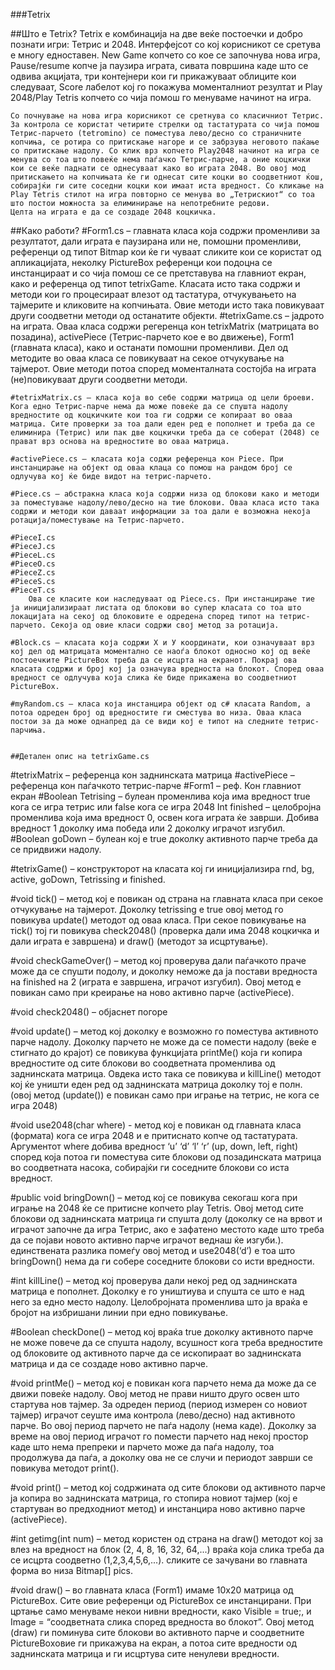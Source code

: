 ###Tetrix

##Што е Tetrix?
	Tetrix е комбинација на две веќе постоечки и добро познати игри: Тетрис и 2048. Интерфејсот со кој корисникот се сретува е многу едноставен. New Game копчето со кое се започнува нова игра, Pause/resume копче ја паузира играта, сивата површина каде што се одвива акцијата, три контејнери кои ги прикажуваат облиците кои следуваат, Score лабелот кој го покажува моменталниот резултат и Play 2048/Play Tetris копчето со чија помош го менуваме начинот на игра.
	 
	Со почнување на нова игра корисникот се сретнува со класичниот Тетрис. За контрола се користат четирите стрелки од тастатурата со чија помош Тетрис-парчето (tetromino) се поместува лево/десно со страничните копчиња, се ротира со притискање нагоре и се забрзува неговото паќање со притискање надолу. Со клик врз копчето Play2048 начинот на игра се менува со тоа што повеќе нема паѓачко Тетрис-парче, а оние коцкички кои се веќе паднати се однесуваат како во играта 2048. Во овој мод притискањето на копчињата ќе ги однесат сите коцки во соодветниот ќош, собирајќи ги сите соседни коцки кои имаат иста вредност. Со кликање на Play Tetris стилот на игра повторно се менува во „Тетрискиот“ со тоа што постои можноста за елиминирање на непотребните редови.
	Целта на играта е да се создаде 2048 коцкичка.

##Како работи?
	#Form1.cs – главната класа која содржи променливи за резултатот, дали играта е паузирана или не, помошни променливи, референци од типот Bitmap кои ќе ги чуваат сликите кои се користат од апликацијата, неколку PictureBox референци кои подоцна се инстанцираат и со чија помош се се претставува на главниот екран, како и референца од типот tetrixGame. Класата исто така содржи и методи кои го процесираат влезот од тастатура, отчукувањето на тајмерите и кликовите на копчињата. Овие методи исто така повикуваат други соодветни методи од останатите објекти.
	#tetrixGame.cs – јадрото на играта. Оваа класа содржи регеренца кон tetrixMatrix (матрицата во позадина), activePiece (Тетрис-парчето кое е во движење), Form1 (главната класа), како и останати помошни променливи. Дел од методите во оваа класа се повикуваат на секое отчукување на тајмерот. Овие методи потоа според моменталната состојба на играта (не)повикуваат други соодветни методи. 

	#tetrixMatrix.cs – класа која во себе содржи матрица од цели броеви. Кога едно Тетрис-парче нема да може повеќе да се спушта надолу вредностите од коцкичките кои тоа ги содржи се копираат во оваа матрица. Сите проверки за тоа дали еден ред е пополнет и треба да се елиминира (Тетрис) или пак две коцкички треба да се соберат (2048) се прават врз основа на вредностите во оваа матрица.

	#activePiece.cs – класата која соджи референца кон Piece. При инстанцирање на објект од оваа клаца со помош на рандом број се одлучува кој ќе биде видот на тетрис-парчето.

	#Piece.cs – абстракна класа која содржи низа од блокови како и методи за поместување надолу/лево/десно на тие блокови. Оваа класа исто така содржи и методи кои даваат информации за тоа дали е возможна некоја ротација/поместување на Тетрис-парчето.

	#PieceI.cs
	#PieceJ.cs
	#PieceL.cs
	#PieceO.cs
	#PieceZ.cs
	#PieceS.cs
	#PieceT.cs
		Ова се класите кои наследуваат од Piece.cs. При инстанцирање тие ја иницијализираат листата од блокови во супер класата со тоа што локацијата на секој од блоковите е одредена според типот на тетрис-парчето. Секоја од овие класи содржи свој метод за ротација.

	#Block.cs – класата која содржи Х и У координати, кои означуваат врз кој дел од матрицата моментално се наоѓа блокот односно кој од веќе постоечките PictureBox треба да се исцрта на екранот. Покрај ова класата содржи и број кој ја означува вредноста на блокот. Според оваа вредност се одлучува која слика ќе биде прикажена во соодветниот PictureBox. 

	#myRandom.cs – класа која инстанцира објект од c# класата Random, а потоа одреден број од вредностите ги сместува во низа. Оваа класа постои за да може однапред да се види кој е типот на следните тетрис-парчиња.


	##Детален опис на tetrixGame.cs

		
#tetrixMatrix – референца кон заднинската матрица
#activePiece – референца кон паѓачкото тетрис-парче
#Form1 – реф. Кон главниот екран
#Boolean Tetrising – булеан променлива која има вредност true кога се игра тетрис или false кога се игра 2048
Int finished – целобројна променлива која има вредност 0, освен кога играта ќе заврши. Добива вредност 1 доколку има победа или 2 доколку играчот изгубил.
#Boolean goDown – булеан кој е true доколку активното парче треба да се придвижи надолу.

#tetrixGame() – конструкторот на класата кој ги иницијализира rnd, bg, active, goDown, Tetrissing и finished.

#void tick() – метод кој е повикан од страна на главната класа при секое отчукување на тајмерот. Доколку tetrissing е true  овој метод го повикува update() методот од оваа класа. При секое повикување на тick() тој ги повикува check2048() (проверка дали има 2048 коцкичка и дали играта е завршена) и draw() (методот за исцртување).

#void checkGameOver() – метод кој проверува дали паѓачкото праче може да се спушти подолу, и доколку неможе да ја постави вредноста на finished на 2 (играта е завршена, играчот изгубил). Овој метод е повикан само при креирање на ново активно парче (activePiece).

#void check2048() – објаснет погоре

#void update() – метод кој доколку е возможно го поместува активното парче надолу. Доколку парчето не може да се помести надолу (веќе е стигнато до крајот) се повикува функцијата printMe() која ги копира вредностите од сите блокови во соодветната променлива од заднинската матрица. Овдека исто така се повикува и killLine() методот кој ќе уништи еден ред од заднинската матрица доколку тој е полн. (овој метод (update()) е повикан само при играње на тетрис, не кога се игра 2048)

#void use2048(char where)  - метод кој е повикан од главната класа (формата) кога се игра 2048 и е притиснато копче од тастатурата. Аргументот where добива вредност ‘u’ ‘d’ ‘l’ ‘r’ (up, down, left, right) според која потоа ги поместува сите блокови од позадинската матрица во соодветната насока, собирајќи ги соседните блокови со иста вредност.

#public void bringDown() – метод кој се повикува секогаш кога при играње на 2048 ќе се притисне копчето play Tetris. Овој метод сите блокови од заднинската матрица ги спушта долу (доколку се на врвот и играчот започне да игра Тетрис, ако е зафатено местото каде што треба да се појави новото активно парче играчот веднаш ќе изгуби.). единствената разлика помеѓу овој метод и use2048(‘d’) е тоа што bringDown() нема да ги собере соседните блокови со исти вредности.

#int killLine() – метод кој проверува дали некој ред од заднинската матрица е пополнет. Доколку е го уништиува и спушта се што е над него за едно место надолу. Целобројната променлива што ја враќа е бројот на избришани линии при едно повикување.

#Boolean checkDone() – метод кој враќа true доколку активното парче не може повече да се спушта надолу, всушност кога треба вредностите од блоковите од активното парче да се ископираат во заднинската матрица и да се создаде ново активно парче.

#void printMe() – метод кој е повикан кога парчето нема да може да се движи повеќе надолу. Овој метод не прави ништо друго освен што стартува нов тајмер. За одреден период (период измерен со новиот тајмер) играчот сеуште има контрола (лево/десно) над активното парче. Во овој период парчето не паѓа надолу (нема каде). Доколку за време на овој период играчот го помести парчето над некој простор каде што нема препреки и парчето може да паѓа надолу, тоа продолжува да паѓа, а доколку ова не се случи и периодот заврши се повикува методот print().

#void print() – метод кој содржината од сите блокови од активното парче ја копира во заднинската матрица, го стопира новиот тајмер (кој е стартуван во предходниот метод) и инстанцира ново активно парче (activePiece).

#int getimg(int num) – метод користен од страна на draw() методот кој за влез на вредност на блок (2, 4, 8, 16, 32, 64,...) враќа која слика треба да се исцрта соодветно (1,2,3,4,5,6,...). сликите се зачувани во главната форма во низа Bitmap[] pics.

#void draw() – во главната класа (Form1) имаме 10х20 матрица од PictureBox. Сите овие референци од PictureBox се инстанцирани. При цртање само менуваме некои нивни вредности, како Visible = true;,  и Image = “соодветната слика според вредноста во блокот”. Овој метод (draw) ги поминува сите блокови во активното парче и соодветните PictureBoxовие ги прикажува на екран, а потоа сите вредности од заднинската матрица и ги исцртува сите ненулеви вредности.


